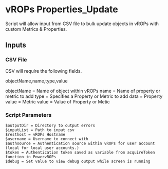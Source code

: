 # vROPs Properties_Update

Script will allow input from CSV file to bulk update objects in vROPs with custom Metrics & Properties.

## Inputs

### CSV File

CSV will require the following fields.

objectName,name,type,value

objectName = Name of object within vROPs
name = Name of property or metric to add
type =  Specifies a Property or Metric to add
        data = Property
        value = Metric
value = Value of Property or Metic

### Script Parameters

    $outputDir = Directory to output errors
    $inputList = Path to input csv
    $resthost = vROPs Hostname
    $username = Username to connect with
    $authsource = Authentication source within vROPs for user account (local for local user accounts.)
    $token = Authentication token saved as variable from acquireToken function in PowervROPs
    $debug = Set value to view debug output while screen is running